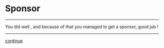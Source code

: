 # Sponsor
---
You did well , and because of that you managed to get a sponsor, good job !

---

[continue](9-entering-arena.md)


